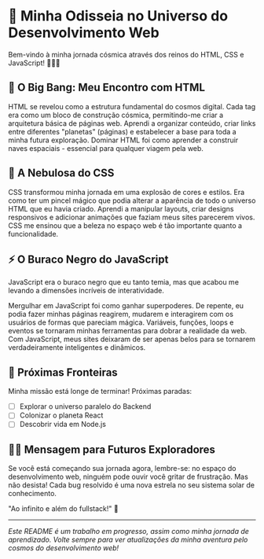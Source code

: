 # 🚀 Minha Odisseia no Universo do Desenvolvimento Web

Bem-vindo à minha jornada cósmica através dos reinos do HTML, CSS e JavaScript! 🌌👨‍🚀

## 🌠 O Big Bang: Meu Encontro com HTML

HTML se revelou como a estrutura fundamental do cosmos digital. Cada tag era como um bloco de construção cósmica, permitindo-me criar a arquitetura básica de páginas web. Aprendi a organizar conteúdo, criar links entre diferentes "planetas" (páginas) e estabelecer a base para toda a minha futura exploração. Dominar HTML foi como aprender a construir naves espaciais - essencial para qualquer viagem pela web.

## 🌈 A Nebulosa do CSS

CSS transformou minha jornada em uma explosão de cores e estilos. Era como ter um pincel mágico que podia alterar a aparência de todo o universo HTML que eu havia criado. Aprendi a manipular layouts, criar designs responsivos e adicionar animações que faziam meus sites parecerem vivos. CSS me ensinou que a beleza no espaço web é tão importante quanto a funcionalidade.

## ⚡ O Buraco Negro do JavaScript

JavaScript era o buraco negro que eu tanto temia, mas que acabou me levando a dimensões incríveis de interatividade.

Mergulhar em JavaScript foi como ganhar superpoderes. De repente, eu podia fazer minhas páginas reagirem, mudarem e interagirem com os usuários de formas que pareciam mágica. Variáveis, funções, loops e eventos se tornaram minhas ferramentas para dobrar a realidade da web. Com JavaScript, meus sites deixaram de ser apenas belos para se tornarem verdadeiramente inteligentes e dinâmicos.

## 🔭 Próximas Fronteiras

Minha missão está longe de terminar! Próximas paradas:

- [ ] Explorar o universo paralelo do Backend
- [ ] Colonizar o planeta React
- [ ] Descobrir vida em Node.js

## 🧑‍🚀 Mensagem para Futuros Exploradores

Se você está começando sua jornada agora, lembre-se: no espaço do desenvolvimento web, ninguém pode ouvir você gritar de frustração. Mas não desista! Cada bug resolvido é uma nova estrela no seu sistema solar de conhecimento.

"Ao infinito e além do fullstack!" 🚀

---

*Este README é um trabalho em progresso, assim como minha jornada de aprendizado. Volte sempre para ver atualizações da minha aventura pelo cosmos do desenvolvimento web!*
